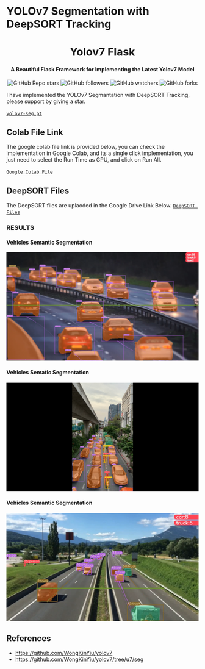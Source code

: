 # YOLOv7 Segmentation with DeepSORT Tracking
<H1 align="center">
Yolov7 Flask </H1>
<h4 align = "center">
A Beautiful Flask Framework for Implementing the Latest Yolov7 Model </h4>
<p align = "center">
  <img alt="GitHub Repo stars" src="https://img.shields.io/github/stars/Michael-OvO/Yolov7-Flask?label=Please%20Support%20by%20Giving%20a%20Star&logoColor=blue&style=social">
  <img alt="GitHub followers" src="https://img.shields.io/github/followers/Michael-OvO?logoColor=blue&style=social">
  <img alt="GitHub watchers" src="https://img.shields.io/github/watchers/Michael-OvO/Yolov7-Flask?logoColor=blue&style=social">
  <img alt="GitHub forks" src="https://img.shields.io/github/forks/Michael-OvO/Yolov7-Flask?logoColor=blue&style=social">
</p>

I have implemented the YOLOv7 Segmantation with DeepSORT Tracking, please support by giving a star.

[`yolov7-seg.pt`](https://github.com/WongKinYiu/yolov7/releases/download/v0.1/yolov7-seg.pt)

## Colab File Link 
The google colab file link is provided below, you can check the implementation in Google Colab, and its a single click implementation, you just need to select the Run Time as GPU, and click on Run All.

[`Google Colab File`](https://colab.research.google.com/drive/1I6_UpDniCsOrL5fj_bTX337Jo_UWhPGQ?usp=sharing)


## DeepSORT Files

The DeepSORT files are uplaoded in the Google Drive Link Below.
[`DeepSORT Files`](https://drive.google.com/drive/folders/1YjbfZL0n6mQH-hvD_DpoxBLVj9prJMpG)

### RESULTS

#### Vehicles Semantic Segmentation 
![](./figure/1.png)

#### Vehicles Sematic Segmentation

![](./figure/2.png)

#### Vehicles Semantic Segmentation

![](./figure/3.png)

## References
- https://github.com/WongKinYiu/yolov7
- https://github.com/WongKinYiu/yolov7/tree/u7/seg
